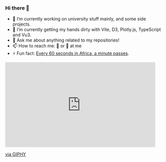 ### Hi there 👋
- 🔭 I’m currently working on university stuff mainly, and some side projects.
- 🌱 I’m currently getting my hands dirty with Vite, D3, Plotly.js, TypeScript and Vu3.
- 💬 Ask me about anything related to my repositories!
- 📫 How to reach me: 🐥 or 📧 at me
- ⚡ Fun fact: [Every 60 seconds in Africa, a minute passes](https://youtu.be/PGoJqhOUmts).
<iframe src="https://giphy.com/embed/KzyMcEfDh4Jiw" width="480" height="271" frameBorder="0" class="giphy-embed" allowFullScreen></iframe><p><a href="https://giphy.com/gifs/reaction-the-big-bang-theory-true-KzyMcEfDh4Jiw">via GIPHY</a></p>
<!--
**mzamayias/mzamayias** is a ✨ _special_ ✨ repository because its `README.md` (this file) appears on your GitHub profile.

Here are some ideas to get you started:
- 👯 I’m looking to collaborate on ...
- 🤔 I’m looking for help with 
- 😄 Pronouns: ...
-->

